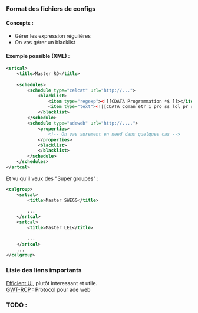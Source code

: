 ### Format des fichiers de configs
#### Concepts :
+ Gérer les expression régulières
+ On vas gérer un blacklist 

#### Exemple possible (XML) :

```xml
<srtcal>
	<title>Master RO</title>
	
	<schedules>
		<schedule type="celcat" url="http://...">
			<blacklist>
				<item type="regexp"><![[CDATA Programmation *$ ]]></item>
				<item type="text"><![[CDATA Coman etr 1 pro ss lol pr shoutix ]]></item>
			</blacklist>
		</schedule>
		<schedule type="adeweb" url="http://....">
			<properties>
				<!-- On vas surement en need dans quelques cas -->
			</properties>
			<blacklist>
			</blacklist>
		</schedule>
	</schedules>
</srtcal>
```

Et vu qu'il veux des "Super groupes" :

```xml
<calgroup>
	<srtcal>
		<title>Master SWEGG</title>
		
		...
	</srtcal>
	<srtcal>
		<title>Master LEL</title>
		
		...
	</srtcal>
	...
</calgroup>
```

### Liste des liens importants 
[Efficient UI](https://www.youtube.com/watch?v=N6YdwzAvwOA), plutôt interessant et utile.  
[GWT-RCP](https://docs.google.com/document/d/1eG0YocsYYbNAtivkLtcaiEE5IOF5u4LUol8-LL0TIKU/edit) : Protocol pour ade web

### TODO :
